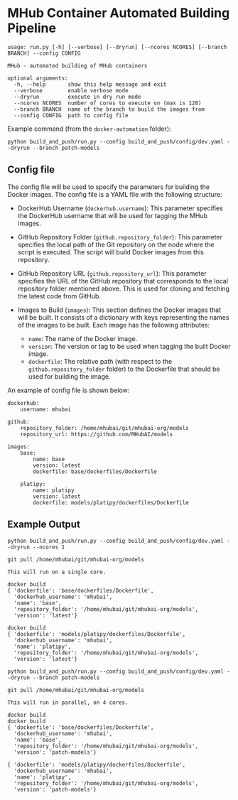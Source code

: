 # MHub Container Automated Building Pipeline

```
usage: run.py [-h] [--verbose] [--dryrun] [--ncores NCORES] [--branch BRANCH] --config CONFIG

MHub - automated building of MHub containers

optional arguments:
  -h, --help       show this help message and exit
  --verbose        enable verbose mode
  --dryrun         execute in dry run mode
  --ncores NCORES  number of cores to execute on (max is 128)
  --branch BRANCH  name of the branch to build the images from
  --config CONFIG  path to config file
```

Example command (from the `docker-automation` folder):

```
python build_and_push/run.py --config build_and_push/config/dev.yaml --dryrun --branch patch-models
```

## Config file

The config file will be used to specify the parameters for building the Docker images. The config file is a YAML file with the following structure:

- DockerHub Username (`dockerhub.username`): This parameter specifies the DockerHub username that will be used for tagging the MHub images.

- GitHub Repository Folder (`github.repository_folder`): This parameter specifies the local path of the Git repository on the node where the script is executed. The script will build Docker images from this repository.

- GitHub Repository URL (`github.repository_url`): This parameter specifies the URL of the GitHub repository that corresponds to the local repository folder mentioned above. This is used for cloning and fetching the latest code from GitHub.

- Images to Build (`images`): This section defines the Docker images that will be built. It consists of a dictionary with keys representing the names of the images to be built. Each image has the following attributes:
  - `name`: The name of the Docker image.
  - `version`: The version or tag to be used when tagging the built Docker image.
  - `dockerfile`: The relative path (with respect to the `github.repository_folder` folder) to the Dockerfile that should be used for building the image.

An example of config file is shown below:

```
dockerhub:
    username: mhubai

github:
    repository_folder: /home/mhubai/git/mhubai-org/models
    repository_url: https://github.com/MHubAI/models

images:
    base:
        name: base
        version: latest
        dockerfile: base/dockerfiles/Dockerfile

    platipy:
        name: platipy
        version: latest
        dockerfile: models/platipy/dockerfiles/Dockerfile
```

## Example Output

```
python build_and_push/run.py --config build_and_push/config/dev.yaml --dryrun --ncores 1

git pull /home/mhubai/git/mhubai-org/models 

This will run on a single core.

docker build
{ 'dockerfile': 'base/dockerfiles/Dockerfile',
  'dockerhub_username': 'mhubai',
  'name': 'base',
  'repository_folder': '/home/mhubai/git/mhubai-org/models',
  'version': 'latest'}

docker build
{ 'dockerfile': 'models/platipy/dockerfiles/Dockerfile',
  'dockerhub_username': 'mhubai',
  'name': 'platipy',
  'repository_folder': '/home/mhubai/git/mhubai-org/models',
  'version': 'latest'}
```

```
python build_and_push/run.py --config build_and_push/config/dev.yaml --dryrun --branch patch-models

git pull /home/mhubai/git/mhubai-org/models 

This will run in parallel, on 4 cores.

docker build
docker build
{ 'dockerfile': 'base/dockerfiles/Dockerfile',
  'dockerhub_username': 'mhubai',
  'name': 'base',
  'repository_folder': '/home/mhubai/git/mhubai-org/models',
  'version': 'patch-models'}

{ 'dockerfile': 'models/platipy/dockerfiles/Dockerfile',
  'dockerhub_username': 'mhubai',
  'name': 'platipy',
  'repository_folder': '/home/mhubai/git/mhubai-org/models',
  'version': 'patch-models'}
```